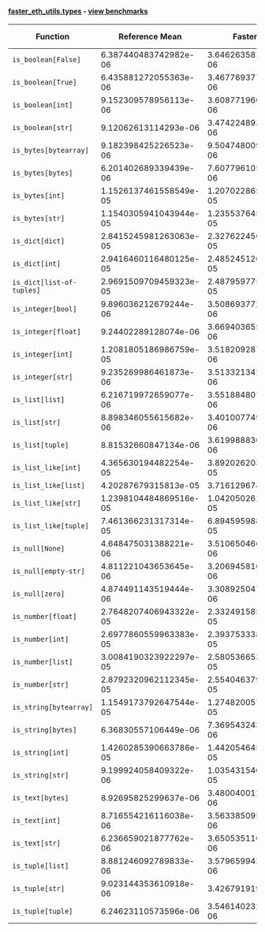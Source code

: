 #### [faster_eth_utils.types](https://github.com/BobTheBuidler/faster-eth-utils/blob/master/faster_eth_utils/types.py) - [view benchmarks](https://github.com/BobTheBuidler/faster-eth-utils/blob/master/benchmarks/test_types_benchmarks.py)

| Function | Reference Mean | Faster Mean | % Change | Speedup (%) | x Faster | Faster |
|----------|---------------|-------------|----------|-------------|----------|--------|
| `is_boolean[False]` | 6.387440483742982e-06 | 3.6462635816679817e-06 | 42.92% | 75.18% | 1.75x | ✅ |
| `is_boolean[True]` | 6.435881272055363e-06 | 3.467769377785193e-06 | 46.12% | 85.59% | 1.86x | ✅ |
| `is_boolean[int]` | 9.152309578956113e-06 | 3.6087719607523436e-06 | 60.57% | 153.61% | 2.54x | ✅ |
| `is_boolean[str]` | 9.12062613114293e-06 | 3.474224893213648e-06 | 61.91% | 162.52% | 2.63x | ✅ |
| `is_bytes[bytearray]` | 9.182398425226523e-06 | 9.504748009480766e-06 | -3.51% | -3.39% | 0.97x | ❌ |
| `is_bytes[bytes]` | 6.201402689339439e-06 | 7.607796105376607e-06 | -22.68% | -18.49% | 0.82x | ❌ |
| `is_bytes[int]` | 1.1526137461558549e-05 | 1.2070228656475525e-05 | -4.72% | -4.51% | 0.95x | ❌ |
| `is_bytes[str]` | 1.1540305941043944e-05 | 1.2355376456228164e-05 | -7.06% | -6.60% | 0.93x | ❌ |
| `is_dict[dict]` | 2.8415245981263063e-05 | 2.327622456580815e-05 | 18.09% | 22.08% | 1.22x | ✅ |
| `is_dict[int]` | 2.9416460116480125e-05 | 2.4852451266316485e-05 | 15.52% | 18.36% | 1.18x | ✅ |
| `is_dict[list-of-tuples]` | 2.9691509709459323e-05 | 2.4879597750485933e-05 | 16.21% | 19.34% | 1.19x | ✅ |
| `is_integer[bool]` | 9.896036212679244e-06 | 3.508693772207363e-06 | 64.54% | 182.04% | 2.82x | ✅ |
| `is_integer[float]` | 9.24402289128074e-06 | 3.6694036555347656e-06 | 60.31% | 151.92% | 2.52x | ✅ |
| `is_integer[int]` | 1.2081805186986759e-05 | 3.5182092872188203e-06 | 70.88% | 243.41% | 3.43x | ✅ |
| `is_integer[str]` | 9.235289986461873e-06 | 3.5133213426905512e-06 | 61.96% | 162.86% | 2.63x | ✅ |
| `is_list[list]` | 6.216719972659077e-06 | 3.5518848077332077e-06 | 42.87% | 75.03% | 1.75x | ✅ |
| `is_list[str]` | 8.898346055615682e-06 | 3.401007749084181e-06 | 61.78% | 161.64% | 2.62x | ✅ |
| `is_list[tuple]` | 8.81532660847134e-06 | 3.6199888302840474e-06 | 58.94% | 143.52% | 2.44x | ✅ |
| `is_list_like[int]` | 4.365630194482254e-05 | 3.8920262035148754e-05 | 10.85% | 12.17% | 1.12x | ✅ |
| `is_list_like[list]` | 4.20287679315813e-05 | 3.71612967404963e-05 | 11.58% | 13.10% | 1.13x | ✅ |
| `is_list_like[str]` | 1.2398104484869516e-05 | 1.0420502614455989e-05 | 15.95% | 18.98% | 1.19x | ✅ |
| `is_list_like[tuple]` | 7.461366231317314e-05 | 6.894595988149524e-05 | 7.60% | 8.22% | 1.08x | ✅ |
| `is_null[None]` | 4.648475031388221e-06 | 3.510650466512027e-06 | 24.48% | 32.41% | 1.32x | ✅ |
| `is_null[empty-str]` | 4.811221043653645e-06 | 3.2069458165798037e-06 | 33.34% | 50.03% | 1.50x | ✅ |
| `is_null[zero]` | 4.874491143519444e-06 | 3.308925047164869e-06 | 32.12% | 47.31% | 1.47x | ✅ |
| `is_number[float]` | 2.7648207406943322e-05 | 2.3324915850568455e-05 | 15.64% | 18.54% | 1.19x | ✅ |
| `is_number[int]` | 2.6977860559963383e-05 | 2.3937533388136805e-05 | 11.27% | 12.70% | 1.13x | ✅ |
| `is_number[list]` | 3.0084190323922297e-05 | 2.5805366532417557e-05 | 14.22% | 16.58% | 1.17x | ✅ |
| `is_number[str]` | 2.8792320962112345e-05 | 2.554046379625087e-05 | 11.29% | 12.73% | 1.13x | ✅ |
| `is_string[bytearray]` | 1.1549173792647544e-05 | 1.274820057553528e-05 | -10.38% | -9.41% | 0.91x | ❌ |
| `is_string[bytes]` | 6.36830557106449e-06 | 7.369543243128332e-06 | -15.72% | -13.59% | 0.86x | ❌ |
| `is_string[int]` | 1.4260285390663786e-05 | 1.4420546454850644e-05 | -1.12% | -1.11% | 0.99x | ❌ |
| `is_string[str]` | 9.199924058409322e-06 | 1.035431546057372e-05 | -12.55% | -11.15% | 0.89x | ❌ |
| `is_text[bytes]` | 8.92695825299637e-06 | 3.480040012839307e-06 | 61.02% | 156.52% | 2.57x | ✅ |
| `is_text[int]` | 8.716554216116038e-06 | 3.563385095952495e-06 | 59.12% | 144.61% | 2.45x | ✅ |
| `is_text[str]` | 6.236659021877762e-06 | 3.6505351105797594e-06 | 41.47% | 70.84% | 1.71x | ✅ |
| `is_tuple[list]` | 8.881246092789833e-06 | 3.579659943418915e-06 | 59.69% | 148.10% | 2.48x | ✅ |
| `is_tuple[str]` | 9.023144353610918e-06 | 3.42679191984661e-06 | 62.02% | 163.31% | 2.63x | ✅ |
| `is_tuple[tuple]` | 6.24623110573596e-06 | 3.5461402326026263e-06 | 43.23% | 76.14% | 1.76x | ✅ |
